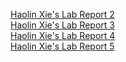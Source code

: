 
[Haolin Xie's Lab Report 2](https://Holdenxie.github.io/cse15l-lab-reports/LabRepor2.html) <br>
[Haolin Xie's Lab Report 3](https://Holdenxie.github.io/cse15l-lab-reports/LabReport3.html) <br>
[Haolin Xie's Lab Report 4](https://Holdenxie.github.io/cse15l-lab-reports/LabReport4.html) <br>
[Haolin Xie's Lab Report 5](https://github.com/Holdenxie/cse15l-lab-reports/blob/main/LabReport5.html)
